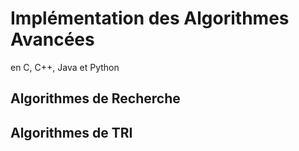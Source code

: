 # Implémentation des Algorithmes Avancées
 en C, C++, Java et Python 

## Algorithmes de Recherche
## Algorithmes de TRI
